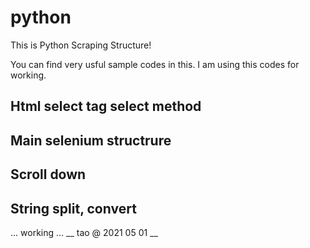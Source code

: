 # python
This is Python Scraping Structure!

You can find very usful sample codes in this.
I am using this codes for working.
## Html select tag select method
## Main selenium structrure
## Scroll down
## String split, convert
... working ...
__ tao @ 2021 05 01 __
